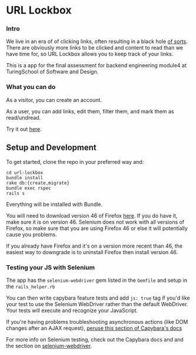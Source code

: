 # URL Lockbox

### Intro

We live in an era of of clicking links, often resulting in a black hole [of
sorts](http://stream1.gifsoup.com/view5/2875073/down-the-rabbit-hole-o.gif). There are obviously more links to be clicked and content to read than we
have time for, so URL Lockbox allows you to keep track of your links.

This is a app for the final assessment for backend engineering module4 at TuringSchool of Software and Design.

### What you can do

As a visitor, you can create an account.

As a user, you can add links, edit them, filter them, and mark them as
read/undread.

Try it out [here](http://url-lockbox-schutte.herokuapp.com/login).

## Setup and Development

To get started, clone the repo in your preferred way and:

```
cd url-lockbox
bundle install
rake db:{create,migrate}
bundle exec rspec
rails s
```

Everything will be installed with Bundle.

You will need to download version 46 of Firefox [here](https://www.softexia.com/windows/web-browsers/firefox-46). If you do have it, make sure it is on version 46. Selenium does not work with all versions of Firefox, so make sure that you are using Firefox 46 or else it will potentially cause you problems. 

If you already have Firefox and it's on a version more recent than 46, the easiest way to downgrade is to uninstall Firefox then install version 46.

### Testing your JS with Selenium

The app has the `selenium-webdriver` gem listed in the `Gemfile` and setup in the `rails_helper.rb`

You can then write capybara feature tests and add `js: true` tag if you'd like your test to use the Selenium WebDriver rather than the default WebDriver.  Your tests will execute and recognize your JavaScript.

If you're having problems troubleshooting asynchronous actions (like DOM changes after an AJAX request), [peruse this section of Capybara's docs](https://github.com/teamcapybara/capybara#asynchronous-javascript-ajax-and-friends)

For more info on Selenium testing, check out the Capybara docs and and the section on [selenium-webdriver](https://github.com/teamcapybara/capybara#selenium).
